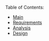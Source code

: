 Table of Contents:
  * [Main](Main.md)
  * [Requirements](Requirements.md)
  * [Analysis](Analysis.md)
  * [Design](Design.md)